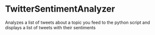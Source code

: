 # TwitterSentimentAnalyzer
Analyzes a list of tweets about a topic you feed to the python script and displays a list of tweets with their sentiments 
